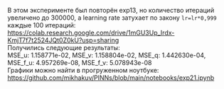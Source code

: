 В этом эксперименте был повторён exp13, но количество итераций увеличено до 300000, а learning rate затухает по закону `lr=lr*0,999` каждые 100 итераций:  
<https://colab.research.google.com/drive/1mGU3Up_Irdx-KmjT7f7t2524JQt0Z0kU?usp=sharing>  
Получились следующие результаты:  
MSE_u: 1.158771e-02, MSE_v: 1.158804e-02, MSE_q: 1.442630e-04, MSE_f_u: 4.957269e-08, MSE_f_v: 5.078943e-08  
Графики можно найти в прогруженном ноутбуке: <https://github.com/mikhakuv/PINNs/blob/main/notebooks/exp21.ipynb>  
